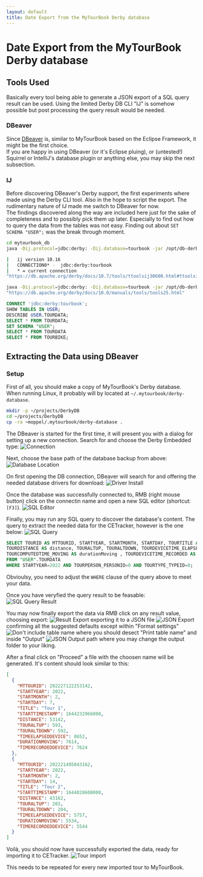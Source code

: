 ```yaml
---
layout: default
title: Date Export from the MyTourBook Derby database
---
```

# Date Export from the MyTourBook Derby database

## Tools Used

Basically every tool being able to generate a JSON export of a SQL query result can be used. Using the limited Derby DB CLI "IJ" is somehow possible but post processing the query result would be needed.

### DBeaver

Since [DBeaver](https://dbeaver.io/) is, similar to MyTourBook based on the Eclipse Framework, it might be the first choice.  
If you are happy in using DBeaver (or it's Eclipse pluing), or (untested!) Squirrel or IntelliJ's database plugin or anything else, you may skip the next subsection.

### IJ

Before discovering DBeaver's Derby support, the first experiments where made using the Derby CLI tool. Also in the hope to script the export. The rudimentary nature of IJ made me switch to DBeaver for now.  
The findings discovered along the way are included here just for the sake of completeness and to possibly pick them up later. Especially to find out how to query the data from the tables was not easy. Finding out about `SET SCHEMA "USER";` was the break through moment.

```bash
cd mytourbook_db
java -Dij.protocol=jdbc:derby: -Dij.database=tourbook -jar /opt/db-derby-10.16.1.1-bin/lib/derbyrun.jar ij

|   ij version 10.16
|   CONNECTION0* -  jdbc:derby:tourbook
|   * = current connection
"https://db.apache.org/derby/docs/10.7/tools/ttoolsij30600.html#ttoolsij30600"

java -Dij.protocol=jdbc:derby: -Dij.database=tourbook -jar /opt/db-derby-10.16.1.1-bin/lib/derbyrun.jar xport.sql > exported.txt
"https://db.apache.org/derby/docs/10.0/manuals/tools/tools25.html"
```

```sql
CONNECT 'jdbc:derby:tourbook';
SHOW TABLES IN USER;
DESCRIBE USER.TOURDATA;
SELECT * FROM TOURDATA;
SET SCHEMA "USER";
SELECT * FROM TOURDATA
SELECT * FROM TOURBIKE;
```

## Extracting the Data using DBeaver

### Setup

First of all, you should make a copy of MyTourBook's Derby database. When running Linux, it probably will by located at `~/.mytourbook/derby-database`.

```bash
mkdir -p ~/projects/DerbyDB
cd ~/projects/DerbyDB
cp -ra ~moppel/.mytourbook/derby-database .
```

The DBeaver is started for the first time, it will present you with a dialog for setting up a new connection. Search for and choose the Derby Embedded type:
![Connection](./pictures/dbeaver_setup_01.png)

Next, choose the base path of the database backup from above:
![Database Location](./pictures/dbeaver_setup_02.png)

On first opening the DB connection, DBeaver will search for and offering the needed database drivers for download:
![Driver Install](pictures/dbeaver_setup_03.png)

Once the database was successfully connected to, RMB (right mouse button) click on the connectin name and open a new SQL editor (shortcut: `[F3]`).
![SQL Editor](pictures/dbeaver_setup_04.png)

Finally, you may run any SQL query to discover the database's content. The query to extract the needed data for the CETracker, however is the one below:
![SQL Query](pictures/dbeaver_sql_query_01.png)

```sql
SELECT TOURID AS MTTOURID, STARTYEAR, STARTMONTH, STARTDAY, TOURTITLE AS TITLE, TOURSTARTTIME AS STARTTIMESTAMP,
TOURDISTANCE AS distance, TOURALTUP, TOURALTDOWN, TOURDEVICETIME_ELAPSED AS timeElapsedDevice,
TOURCOMPUTEDTIME_MOVING AS durationMoving , TOURDEVICETIME_RECORDED AS timeRecordedDevice
FROM "USER".TOURDATA
WHERE STARTYEAR=2022 AND TOURPERSON_PERSONID=0 AND TOURTYPE_TYPEID=0;
```

Obvioulsy, you need to adjust the `WHERE` clause of the query above to meet your data.

Once you have veryfied the query result to be feasable:
![SQL Query Result](pictures/dbeaver_query_result.png)

You may now finally export the data via RMB click on any result value, choosing export:
![Result Export](pictures/dbeaver_result_export_01.png)
exporting it to a JSON file
![JSON Export](pictures/dbeaver_result_export_02.png)
confirming all the suggested defaults except within "Format settings"
![Don't include table name](pictures/dbeaver_result_export_02a.png)
where you should desect "Print table name" and inside "Output"
![JSON Output path](pictures/dbeaver_result_export_03.png)
where you may change the output folder to your liking.

After a final click on "Proceed" a file with the choosen name will be generated. It's content should look similar to this:

```json
[
  {
    "MTTOURID": 202227122253142,
    "STARTYEAR": 2022,
    "STARTMONTH": 2,
    "STARTDAY": 7,
    "TITLE": "Tour 1",
    "STARTTIMESTAMP": 1644232966000,
    "DISTANCE": 53142,
    "TOURALTUP": 593,
    "TOURALTDOWN": 592,
    "TIMEELAPSEDDEVICE": 8652,
    "DURATIONMOVING": 7614,
    "TIMERECORDEDDEVICE": 7624
  },
  {
    "MTTOURID": 202221495043162,
    "STARTYEAR": 2022,
    "STARTMONTH": 2,
    "STARTDAY": 14,
    "TITLE": "Tour 2",
    "STARTTIMESTAMP": 1644828608000,
    "DISTANCE": 43162,
    "TOURALTUP": 203,
    "TOURALTDOWN": 204,
    "TIMEELAPSEDDEVICE": 5757,
    "DURATIONMOVING": 5534,
    "TIMERECORDEDDEVICE": 5544
  }
]
```

Voilà, you should now have successfully exported the data, ready for importing it to CETracker.
![Tour import](pictures/cetracker_tour_import.png)

This needs to be repeated for every new imported tour to MyTourBook.

